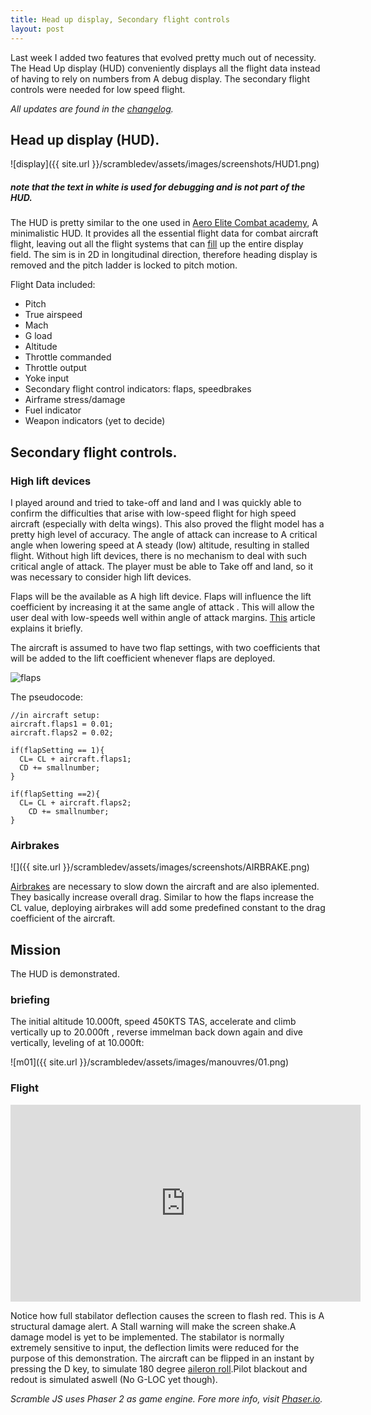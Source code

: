```yaml
---
title: Head up display, Secondary flight controls
layout: post
---
```


Last week I added two features that evolved pretty much out of necessity. The Head Up display (HUD) conveniently displays all the flight data instead of having to rely on numbers from A debug display. The secondary flight controls were needed for low speed flight. 

*All updates are found in the [changelog](/scrambledev/2017/10/01/changelog.html).*

##  Head up display (HUD).

![display]({{ site.url }}/scrambledev/assets/images/screenshots/HUD1.png)
##### note that the text in white is used for debugging and is not part of the HUD.
The HUD is pretty similar to the one used in [Aero Elite Combat academy](https://i.ytimg.com/vi/bBFGRPCQngE/maxresdefault.jpg), A minimalistic HUD. It provides all the essential flight data for combat aircraft flight, leaving out all the flight systems that can [fill](https://i.ytimg.com/vi/1UrF6bmwe_E/maxresdefault.jpg) up the entire display field. The sim is in 2D in longitudinal direction, therefore heading display is removed and the pitch ladder is locked to pitch motion.

Flight Data included:

* Pitch
* True airspeed
* Mach
* G load
* Altitude
* Throttle commanded
* Throttle output
* Yoke input
* Secondary flight control indicators: flaps, speedbrakes
* Airframe stress/damage
* Fuel indicator
* Weapon indicators (yet to decide)

##  Secondary flight controls.

### High lift devices
I played around and tried to take-off and land and I was quickly able to confirm the difficulties that arise with low-speed flight for high speed aircraft (especially with delta wings). This also proved the flight model has a pretty high level of accuracy. The angle of attack can increase to A critical angle when lowering speed at A steady (low) altitude, resulting in stalled flight. Without high lift devices, there is no mechanism to deal with such critical angle of attack. The player must be able to Take off and land, so it was necessary to consider high lift devices.  

Flaps will be the available as A high lift device. Flaps will influence the lift coefficient by increasing it at the same angle of attack .  This will allow the user deal with low-speeds well within angle of attack margins. [This](https://ieeenitk.org/blog/High-Lift-devices/) article explains it briefly. 

The aircraft is assumed to have two flap settings, with two coefficients that will be added to the lift coefficient whenever flaps are deployed. 

![flaps](http://g.recordit.co/NWY9V3TKe9.gif)

The pseudocode:

```
//in aircraft setup:
aircraft.flaps1 = 0.01;
aircraft.flaps2 = 0.02;

if(flapSetting == 1){
  CL= CL + aircraft.flaps1;
  CD += smallnumber;
}
		
if(flapSetting ==2){
  CL= CL + aircraft.flaps2;
	CD += smallnumber;
}
```

### Airbrakes

![]({{ site.url }}/scrambledev/assets/images/screenshots/AIRBRAKE.png)

[Airbrakes](http://c8.alamy.com/comp/D4RX54/a-serbian-air-force-mig-21um-jet-fighter-with-air-brakes-in-flight-D4RX54.jpg) are necessary to slow down the aircraft and are also iplemented. They basically increase overall drag. Similar to how the flaps increase the CL value, deploying airbrakes will add some predefined constant to the drag coefficient of the aircraft.

## Mission

The HUD is demonstrated. 

### briefing

The initial altitude 10.000ft, speed 450KTS TAS, accelerate and climb vertically up to 20.000ft , reverse immelman back down  again and dive vertically, leveling of at 10.000ft:

![m01]({{ site.url }}/scrambledev/assets/images/manouvres/01.png)

### Flight

<iframe width="560" height="315" src="https://www.youtube.com/embed/o-CQACvYAVY?rel=0" frameborder="0" gesture="media" allowfullscreen></iframe>

Notice how full stabilator deflection causes the screen to flash red. This is A structural damage alert. A Stall warning will make the screen shake.A damage model is yet to be implemented. The stabilator is normally extremely sensitive to input, the deflection limits were reduced for the purpose of this demonstration.
The aircraft can be flipped in an instant by pressing the D key, to simulate 180 degree [aileron roll](http://www.fokkerfour.nl/aktiviteiten/aerobatics/images/roll.gif).Pilot blackout and redout is simulated aswell (No G-LOC yet though).

*Scramble JS uses Phaser 2 as game engine. Fore more info, visit [Phaser.io](http://www.phaser.io).*